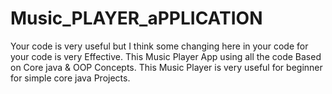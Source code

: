 # Music_PLAYER_aPPLICATION
Your code is very useful but I think some changing here in your code for your code is very Effective.
This Music Player App using all the code Based on Core java & OOP Concepts.
This Music Player is very useful for beginner for simple core java Projects.
